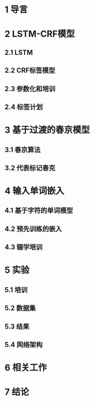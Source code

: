 # 1 导言

# 2 LSTM-CRF模型

## 2.1 LSTM

## 2.2 CRF标签模型

## 2.3 参数化和培训

## 2.4 标签计划

# 3 基于过渡的春京模型

## 3.1 春京算法

## 3.2 代表标记春克

# 4 输入单词嵌入

## 4.1 基于字符的单词模型

## 4.2 预先训练的嵌入

## 4.3 辍学培训

# 5 实验

## 5.1 培训

## 5.2 数据集

## 5.3 结果

## 5.4 网络架构

# 6 相关工作

# 7 结论

